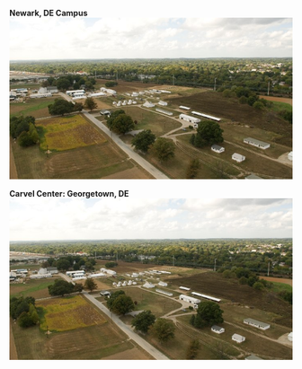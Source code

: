**Newark, DE Campus**
![Image Alt](poultry-farm-aerial.jpeg)

**Carvel Center: Georgetown, DE**
![Image Alt](poultry-farm-aerial.jpeg)
